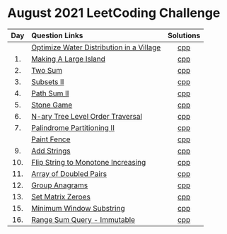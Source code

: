# August 2021 LeetCoding Challenge

| Day | Question Links                                                                                                                                                  |                            Solutions                            |
| :-: | :-------------------------------------------------------------------------------------------------------------------------------------------------------------- | :-------------------------------------------------------------: |
|     | [Optimize Water Distribution in a Village](https://leetcode.com/explore/challenge/card/august-leetcoding-challenge-2021/613/week-1-august-1st-august-7th/3834/) | [cpp](./Optimize%20Water%20Distribution%20in%20a%20Village.cpp) |
| 1.  | [Making A Large Island](https://leetcode.com/explore/challenge/card/august-leetcoding-challenge-2021/613/week-1-august-1st-august-7th/3835/)                    |         [cpp](./01.%20Making%20A%20Large%20Island.cpp)          |
| 2.  | [Two Sum](https://leetcode.com/explore/challenge/card/august-leetcoding-challenge-2021/613/week-1-august-1st-august-7th/3836/)                                  |                  [cpp](./02.%20Two%20Sum.cpp)                   |
| 3.  | [Subsets II](https://leetcode.com/explore/challenge/card/august-leetcoding-challenge-2021/613/week-1-august-1st-august-7th/3837/)                               |                 [cpp](./03.%20Subsets%20II.cpp)                 |
| 4.  | [Path Sum II](https://leetcode.com/explore/challenge/card/august-leetcoding-challenge-2021/613/week-1-august-1st-august-7th/3838/)                              |               [cpp](./04.%20Path%20Sum%20II.cpp)                |
| 5.  | [Stone Game](https://leetcode.com/explore/challenge/card/august-leetcoding-challenge-2021/613/week-1-august-1st-august-7th/3870/)                               |                 [cpp](./05.%20Stone%20Game.cpp)                 |
| 6.  | [N-ary Tree Level Order Traversal](https://leetcode.com/explore/challenge/card/august-leetcoding-challenge-2021/613/week-1-august-1st-august-7th/3871/)         |   [cpp](./06.%20N-ary%20Tree%20Level%20Order%20Traversal.cpp)   |
| 7.  | [Palindrome Partitioning II](https://leetcode.com/explore/challenge/card/august-leetcoding-challenge-2021/613/week-1-august-1st-august-7th/3872/)               |        [cpp](./07.%20Palindrome%20Partitioning%20II.cpp)        |
|     | [Paint Fence](https://leetcode.com/explore/challenge/card/august-leetcoding-challenge-2021/614/week-2-august-8th-august-14th/3873/)                             |                   [cpp](./Paint%20Fence.cpp)                    |
| 9.  | [Add Strings](https://leetcode.com/explore/challenge/card/august-leetcoding-challenge-2021/614/week-2-august-8th-august-14th/3875/)                             |                [cpp](./09.%20Add%20Strings.cpp)                 |
| 10. | [Flip String to Monotone Increasing](https://leetcode.com/explore/challenge/card/august-leetcoding-challenge-2021/614/week-2-august-8th-august-14th/3876/)      |  [cpp](./10.%20Flip%20String%20to%20Monotone%20Increasing.cpp)  |
| 11. | [Array of Doubled Pairs](https://leetcode.com/explore/challenge/card/august-leetcoding-challenge-2021/614/week-2-august-8th-august-14th/3877/)                  |         [cpp](./11.%20Array%20of%20Doubled%20Pairs.cpp)         |
| 12. | [Group Anagrams](https://leetcode.com/explore/challenge/card/august-leetcoding-challenge-2021/614/week-2-august-8th-august-14th/3887/)                          |               [cpp](./12.%20Group%20Anagrams.cpp)               |
| 13. | [Set Matrix Zeroes](https://leetcode.com/explore/challenge/card/august-leetcoding-challenge-2021/614/week-2-august-8th-august-14th/3888/)                       |            [cpp](./13.%20Set%20Matrix%20Zeroes.cpp)             |
| 15. | [Minimum Window Substring](https://leetcode.com/explore/challenge/card/august-leetcoding-challenge-2021/615/week-3-august-15th-august-21st/3891/)               |         [cpp](./15.%20Minimum%20Window%20Substring.cpp)         |
| 16. | [Range Sum Query - Immutable](https://leetcode.com/explore/challenge/card/august-leetcoding-challenge-2021/615/week-3-august-15th-august-21st/3892/)            |     [cpp](./16.%20Range%20Sum%20Query%20-%20Immutable.cpp)      |
